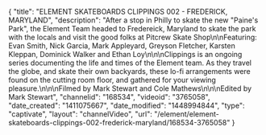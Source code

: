 {
    "title": "ELEMENT SKATEBOARDS CLIPPINGS 002 - FREDERICK, MARYLAND",
    "description": "After a stop in Philly to skate the new \"Paine's Park\", the Element Team headed to Fredereick, Maryland to skate the park with the locals and visit the good folks at Pitcrew Skate Shop\n\nFeaturing: Evan Smith, Nick Garcia, Mark Appleyard, Greyson Fletcher, Karsten Kleppan, Dominick Walker and Ethan Loy\n\n\nClippings is an ongoing series documenting the life and times of the Element team. As they travel the globe, and skate their own backyards, these lo-fi arrangements were found on the cutting room floor, and gathered for your viewing pleasure.\n\n\nFilmed by Mark Stewart and Cole Mathews\n\n\nEdited by Mark Stewart",
    "channelid": "168534",
    "videoid": "3765058",
    "date_created": "1411075667",
    "date_modified": "1448994844",
    "type": "captivate",
    "layout": "channelVideo",
    "url": "\/element\/element-skateboards-clippings-002-frederick-maryland\/168534-3765058"
}